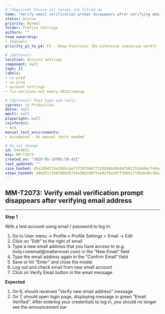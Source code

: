 ```yaml
---
# (Required) Ensure all values are filled up
name: "Verify email verification prompt disappears after verifying email address"
status: Active
priority: Normal
folder: Profile Settings
authors: ""
team_ownership: 
- Channels
priority_p1_to_p4: P3 - Deep Functions (Do extensive scenarios work?)

# (Optional)
location: Account Settings
component: null
tags: []
labels: 
- cy-prod
- se-prod
- account-settings
- fix-versions-not-empty-2022cleanup

# (Optional) Test type and tools
cypress: in Production
detox: null
mmctl: null
playwright: null
rainforest: 
- N/A
manual_test_environments: 
- Automated - No manual tests needed

# Do not change
id: 5444621
key: MM-T2073
created_on: "2020-05-20T05:50:43Z"
last_updated: ""
case_hashed: d5e3d9df33e19b5cbef3730356877129b96bd4b047b6125164decf44ecb0a5528af1fc5885522a3d2d4d1378844b2b55
steps_hashed: d46d3131b65d88d5254e56b2d0f5ea9276a397f266b1ffdbde46c30a2efe25093bb136fe19e635df297c74eafcb77ede
---
```


<!-- (Auto-generated) Based on frontmatter's "key" and "name" -->

## MM-T2073: Verify email verification prompt disappears after verifying email address

---

**Step 1**

With a test account using email / password to log in:

1. Go to User menu -> Profile-> Profile Settings > Email -> Edit
2. Click on "Edit" to the right of email
3. Type a new email address that you have access to (e.g. lindy+newmail\@mattermost.com) in the "New Email" field
4. Type the email address again in the "Confirm Email" field
5. Save or hit "Enter" and close the modal.
6. Log out and check email from new email account
7. Click on Verify Email button in the email message

**Expected**

1. On 6, should received "Verify new email address" message
2. On 7, should open login page, displaying message in green "Email Verified". After entering your credentials to log in, you should no longer see the announcement bar
